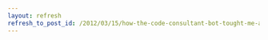 ```yaml
---
layout: refresh
refresh_to_post_id: /2012/03/15/how-the-code-consultant-bot-tought-me-about-a-potential-solution-to-drupals-deployment-horrors
---
```

